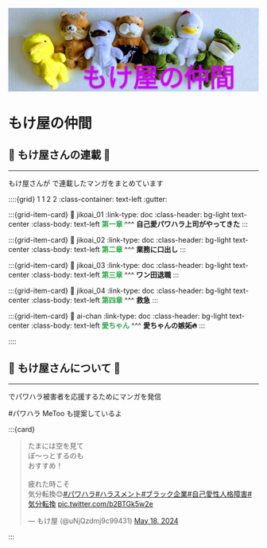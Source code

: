 <meta name="twitter:card" content="summary">
<meta name="twitter:title" content="イラスト屋のもけ屋さん">
<meta name="twitter:description" content="もけ屋さんが X-Twitter 連載したマンガをまとめています">
<meta name="twitter:image" content="https://minnanosaiban.github.io/mokeya/_static/logo.png">
<meta property="og:title" content="イラスト屋のもけ屋さん">
<meta property="og:description" content="もけ屋さんが X-Twitter 連載したマンガをまとめています">
<meta property="og:image" content="https://minnanosaiban.github.io/mokeya/_static/logo.png">
<meta property="og:url" content="https://minnanosaiban.github.io/mokeya/">

![](_static/img/top.png)


# もけ屋の仲間

## 🌳 もけ屋さんの連載 🌳
---

<div class="base">

もけ屋さんが <i class="fa-brands fa-x-twitter"></i> で連載したマンガをまとめています

::::{grid} 1 1 2 2
:class-container: text-left
:gutter: 

:::{grid-item-card}
:link: jikoai_01
:link-type: doc
:class-header: bg-light text-center
:class-body: text-left
<span style="color: #28a745;"><b>第一章</b></span>
^^^
<b>自己愛パワハラ上司がやってきた</b>
:::


:::{grid-item-card}
:link: jikoai_02
:link-type: doc
:class-header: bg-light text-center
:class-body: text-left
<span style="color: #28a745;"><b>第二章</b></span>
^^^
<b>業務に口出し</b>
:::

:::{grid-item-card}
:link: jikoai_03
:link-type: doc
:class-header: bg-light text-center
:class-body: text-left
<span style="color: #28a745;"><b>第三章</b></span>
^^^
<b>ワン田退職</b>
:::

:::{grid-item-card}
:link: jikoai_04
:link-type: doc
:class-header: bg-light text-center
:class-body: text-left
<span style="color: #28a745;"><b>第四章</b></span>
^^^
<b>救急</b>
:::

:::{grid-item-card}
:link: ai-chan
:link-type: doc
:class-header: bg-light text-center
:class-body: text-left
<span style="color: #28a745;"><b>愛ちゃん</b></span>
^^^
<b>愛ちゃんの嫉妬🔥</b>
:::

::::

</div>

## 🌳 もけ屋さんについて 🌳
---
<div class="base">

<i class="fa-brands fa-x-twitter"></i> でパワハラ被害者を応援するためにマンガを発信

#パワハラ MeToo も提案しているよ

:::{card} 
<blockquote class="twitter-tweet"><p lang="ja" dir="ltr">たまには空を見て<br>ぽ〜っとするのも<br>おすすめ！<br><br>疲れた時こそ<br>気分転換😊<a href="https://twitter.com/hashtag/%E3%83%91%E3%83%AF%E3%83%8F%E3%83%A9?src=hash&amp;ref_src=twsrc%5Etfw">#パワハラ</a><a href="https://twitter.com/hashtag/%E3%83%8F%E3%83%A9%E3%82%B9%E3%83%A1%E3%83%B3%E3%83%88?src=hash&amp;ref_src=twsrc%5Etfw">#ハラスメント</a><a href="https://twitter.com/hashtag/%E3%83%96%E3%83%A9%E3%83%83%E3%82%AF%E4%BC%81%E6%A5%AD?src=hash&amp;ref_src=twsrc%5Etfw">#ブラック企業</a><a href="https://twitter.com/hashtag/%E8%87%AA%E5%B7%B1%E6%84%9B%E6%80%A7%E4%BA%BA%E6%A0%BC%E9%9A%9C%E5%AE%B3?src=hash&amp;ref_src=twsrc%5Etfw">#自己愛性人格障害</a><a href="https://twitter.com/hashtag/%E6%B0%97%E5%88%86%E8%BB%A2%E6%8F%9B?src=hash&amp;ref_src=twsrc%5Etfw">#気分転換</a> <a href="https://t.co/b2BTGk5w2e">pic.twitter.com/b2BTGk5w2e</a></p>&mdash; もけ屋 (@uNjQzdmj9c99431) <a href="https://twitter.com/uNjQzdmj9c99431/status/1791800921955193328?ref_src=twsrc%5Etfw">May 18, 2024</a></blockquote> <script async src="https://platform.twitter.com/widgets.js" charset="utf-8"></script>
:::

</div>

##